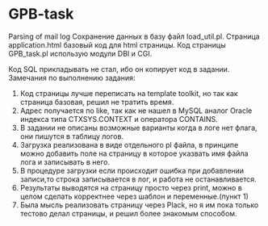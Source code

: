 # GPB-task
Parsing of mail log
Сохранение данных в базу файл load_util.pl.
Страница application.html базовый код для html страницы.
Код страницы GPB_task.pl использую модули DBI и CGI.

Код SQL прикладывать не стал, ибо он копирует код в задании.
Замечания по выполнению задания:
1. Код страницы лучше переписать на template toolkit, но так как страница базовая, решил не тратить время.
2. Адрес получается по like, так как не нашел в MySQL аналог Oracle  индекса типа CTXSYS.CONTEXT и оператора CONTAINS. 
3. В задании не описаны возможные варианты когда в логе нет флага, они пишутся в таблицу логов.
4. Загрузка реализована в виде отдельного pl файла, в принципе можно добавить поле на страницу в которое указвать имя файла лога и записывать в него.
5. В процедуре загрузки если происходит ошибка при добавлении записи,то строка записывается в лог, и работа не останавливается.
6. Результаты выводятся на страницу просто через print, можно в целом сделать корректнее через шаблон и переменные.(пункт 1)
7. Была мысль реализовать страницу через Plack, но я им пока только тестово делал страницы, и решил более знакомым способом.
